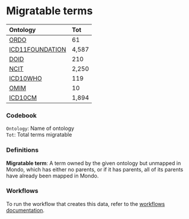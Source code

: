 # Migratable terms
| Ontology                                        | Tot   |
|:------------------------------------------------|:------|
| [ORDO](./migrate_ordo.md)                       | 61    |
| [ICD11FOUNDATION](./migrate_icd11foundation.md) | 4,587 |
| [DOID](./migrate_doid.md)                       | 210   |
| [NCIT](./migrate_ncit.md)                       | 2,250 |
| [ICD10WHO](./migrate_icd10who.md)               | 119   |
| [OMIM](./migrate_omim.md)                       | 10    |
| [ICD10CM](./migrate_icd10cm.md)                 | 1,894 |

### Codebook
`Ontology`: Name of ontology    
`Tot`: Total terms migratable

### Definitions
**Migratable term**: A term owned by the given ontology but unmapped in Mondo, which has either no parents, or if it has 
parents, all of its parents have already been mapped in Mondo.

### Workflows
To run the workflow that creates this data, refer to the [workflows documentation](../developer/workflows.md).